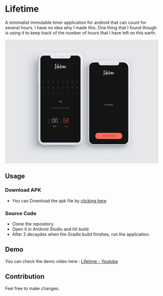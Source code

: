 Lifetime
=========
A minimalist immutable timer application for android that can count for several hours. I have no idea why I made this. One thing that I found though is using it to keep track of the number of hours that I have left on this earth.

<img src="assets/6eb9b0a848feb8c4d5ea3af78fc716fd.jpg" alt="Lifetime Mockup" title="Lifetime" align="center"/>

## Usage
### Download APK
* You can Download the apk file by [clicking here](https://github.com/LakshyaKhatri/Lifetime/releases/download/v1.0/app-debug.apk)
### Source Code
* Clone the repository.
* Open it in Android Studio and hit build.
* After 2 decaydes when the Gradle build finishes, run the application.

## Demo
You can check the demo video here : [Lifetime - Youtube](https://youtu.be/7NzAc-FprVc)

## Contribution
Feel free to make changes.
